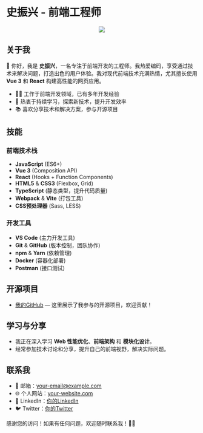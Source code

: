 # 史振兴 - 前端工程师

<p align="center">
    <img src="https://img.shields.io/badge/Job-Frontend%20Engineer-blue?style=flat&logo=frontend" />
</p>

## 关于我

👋 你好，我是 **史振兴**，一名专注于前端开发的工程师。我热爱编码，享受通过技术来解决问题，打造出色的用户体验。我对现代前端技术充满热情，尤其擅长使用 **Vue 3** 和 **React** 构建高性能的网页应用。

- 👨‍💻 工作于前端开发领域，已有多年开发经验
- 🚀 热衷于持续学习，探索新技术，提升开发效率
- 📚 喜欢分享技术和解决方案，参与开源项目

## 技能

### 前端技术栈
- **JavaScript** (ES6+)
- **Vue 3** (Composition API)
- **React** (Hooks + Function Components)
- **HTML5** & **CSS3** (Flexbox, Grid)
- **TypeScript** (静态类型，提升代码质量)
- **Webpack** & **Vite** (打包工具)
- **CSS预处理器** (Sass, LESS)

### 开发工具
- **VS Code** (主力开发工具)
- **Git** & **GitHub** (版本控制，团队协作)
- **npm** & **Yarn** (依赖管理)
- **Docker** (容器化部署)
- **Postman** (接口测试)

## 开源项目

- [我的GitHub](https://github.com/yourusername) — 这里展示了我参与的开源项目，欢迎贡献！
  
## 学习与分享

- 我正在深入学习 **Web 性能优化**、**前端架构** 和 **模块化设计**。
- 经常参加技术讨论和分享，提升自己的前端视野，解决实际问题。

## 联系我

- 📧 邮箱：[your-email@example.com](mailto:your-email@example.com)
- 🌐 个人网站：[your-website.com](http://your-website.com)
- 💼 LinkedIn：[你的LinkedIn](https://www.linkedin.com/in/yourprofile)
- 🐦 Twitter：[你的Twitter](https://twitter.com/yourprofile)

感谢您的访问！如果有任何问题，欢迎随时联系我！👨‍💻
